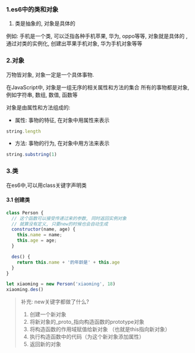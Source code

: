 ### 1.es6中的类和对象

1. 类是抽象的, 对象是具体的

  例如: 手机是一个类, 可以泛指各种手机苹果, 华为, oppo等等, 对象就是具体的 , 通过对类的实例化, 创建出苹果手机对象, 华为手机对象等等
  
  
### 2.对象

万物皆对象, 对象一定是一个具体事物.

在JavaScript中, 对象是一组无序的相关属性和方法的集合 所有的事物都是对象, 例如字符串, 数组, 数值, 函数等

对象是由属性和方法组成的: 

+ 属性: 事物的特征, 在对象中用属性来表示
```js
string.length
```

+ 方法: 事物的行为, 在对象中用方法来表示
```js
string.substring(1)
```

### 3.类

在es6中,可以用class关键字声明类

#### 3.1 创建类

```js
class Person {
  // 这个函数可以接受传递过来的参数, 同时返回实例对象
  // 就算没有定义, 只要new的时候也会自动生成
  constructor(name, age) {
    this.name = name;
    this.age = age;
  }

  des() {
    return this.name + '的年龄是' + this.age
  }
}

let xiaoming = new Person('xiaoming', 18)
xiaoming.des()
```

> 补充: new关键字都做了什么?
>  1. 创建一个新对象
>  2. 将新对象的_proto_指向构造函数的prototype对象
>  3. 将构造函数的作用域赋值给新对象 （也就是this指向新对象）
>  4. 执行构造函数中的代码（为这个新对象添加属性）
>  5. 返回新的对象


























